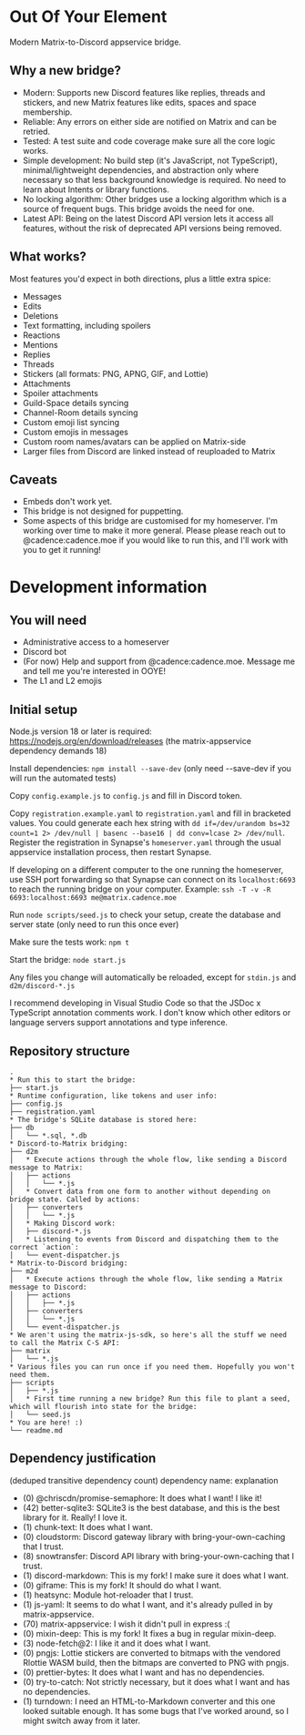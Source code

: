 # Out Of Your Element

Modern Matrix-to-Discord appservice bridge.

## Why a new bridge?

* Modern: Supports new Discord features like replies, threads and stickers, and new Matrix features like edits, spaces and space membership.
* Reliable: Any errors on either side are notified on Matrix and can be retried.
* Tested: A test suite and code coverage make sure all the core logic works.
* Simple development: No build step (it's JavaScript, not TypeScript), minimal/lightweight dependencies, and abstraction only where necessary so that less background knowledge is required. No need to learn about Intents or library functions.
* No locking algorithm: Other bridges use a locking algorithm which is a source of frequent bugs. This bridge avoids the need for one.
* Latest API: Being on the latest Discord API version lets it access all features, without the risk of deprecated API versions being removed.

## What works?

Most features you'd expect in both directions, plus a little extra spice:

* Messages
* Edits
* Deletions
* Text formatting, including spoilers
* Reactions
* Mentions
* Replies
* Threads
* Stickers (all formats: PNG, APNG, GIF, and Lottie)
* Attachments
* Spoiler attachments
* Guild-Space details syncing
* Channel-Room details syncing
* Custom emoji list syncing
* Custom emojis in messages
* Custom room names/avatars can be applied on Matrix-side
* Larger files from Discord are linked instead of reuploaded to Matrix

## Caveats

* Embeds don't work yet.
* This bridge is not designed for puppetting.
* Some aspects of this bridge are customised for my homeserver. I'm working over time to make it more general. Please please reach out to @cadence:cadence.moe if you would like to run this, and I'll work with you to get it running!

# Development information

## You will need

* Administrative access to a homeserver
* Discord bot
* (For now) Help and support from @cadence:cadence.moe. Message me and tell me you're interested in OOYE!
* The L1 and L2 emojis

## Initial setup

Node.js version 18 or later is required: https://nodejs.org/en/download/releases (the matrix-appservice dependency demands 18)

Install dependencies: `npm install --save-dev` (only need --save-dev if you will run the automated tests)

Copy `config.example.js` to `config.js` and fill in Discord token.

Copy `registration.example.yaml` to `registration.yaml` and fill in bracketed values. You could generate each hex string with `dd if=/dev/urandom bs=32 count=1 2> /dev/null | basenc --base16 | dd conv=lcase 2> /dev/null`. Register the registration in Synapse's `homeserver.yaml` through the usual appservice installation process, then restart Synapse.

If developing on a different computer to the one running the homeserver, use SSH port forwarding so that Synapse can connect on its `localhost:6693` to reach the running bridge on your computer. Example: `ssh -T -v -R 6693:localhost:6693 me@matrix.cadence.moe`

Run `node scripts/seed.js` to check your setup, create the database and server state (only need to run this once ever)

Make sure the tests work: `npm t`

Start the bridge: `node start.js`

Any files you change will automatically be reloaded, except for `stdin.js` and `d2m/discord-*.js`

I recommend developing in Visual Studio Code so that the JSDoc x TypeScript annotation comments work. I don't know which other editors or language servers support annotations and type inference.

## Repository structure

    .
    * Run this to start the bridge:
    ├── start.js
    * Runtime configuration, like tokens and user info:
    ├── config.js
    ├── registration.yaml
    * The bridge's SQLite database is stored here:
    ├── db
    │   └── *.sql, *.db
    * Discord-to-Matrix bridging:
    ├── d2m
    │   * Execute actions through the whole flow, like sending a Discord message to Matrix:
    │   ├── actions
    │   │   └── *.js
    │   * Convert data from one form to another without depending on bridge state. Called by actions:
    │   ├── converters
    │   │   └── *.js
    │   * Making Discord work:
    │   ├── discord-*.js
    │   * Listening to events from Discord and dispatching them to the correct `action`:
    │   └── event-dispatcher.js
    * Matrix-to-Discord bridging:
    ├── m2d
    │   * Execute actions through the whole flow, like sending a Matrix message to Discord:
    │   ├── actions
    │   │   ├── *.js
    │   ├── converters
    │   │   └── *.js
    │   └── event-dispatcher.js
    * We aren't using the matrix-js-sdk, so here's all the stuff we need to call the Matrix C-S API:
    ├── matrix
    │   └── *.js
    * Various files you can run once if you need them. Hopefully you won't need them.
    ├── scripts
    │   ├── *.js
    │   * First time running a new bridge? Run this file to plant a seed, which will flourish into state for the bridge:
    │   └── seed.js
    * You are here! :)
    └── readme.md

## Dependency justification

(deduped transitive dependency count) dependency name: explanation

* (0) @chriscdn/promise-semaphore: It does what I want! I like it!
* (42) better-sqlite3: SQLite3 is the best database, and this is the best library for it. Really! I love it.
* (1) chunk-text: It does what I want.
* (0) cloudstorm: Discord gateway library with bring-your-own-caching that I trust.
* (8) snowtransfer: Discord API library with bring-your-own-caching that I trust.
* (1) discord-markdown: This is my fork! I make sure it does what I want.
* (0) giframe: This is my fork! It should do what I want.
* (1) heatsync: Module hot-reloader that I trust.
* (1) js-yaml: It seems to do what I want, and it's already pulled in by matrix-appservice.
* (70) matrix-appservice: I wish it didn't pull in express :(
* (0) mixin-deep: This is my fork! It fixes a bug in regular mixin-deep.
* (3) node-fetch@2: I like it and it does what I want.
* (0) pngjs: Lottie stickers are converted to bitmaps with the vendored Rlottie WASM build, then the bitmaps are converted to PNG with pngjs.
* (0) prettier-bytes: It does what I want and has no dependencies.
* (0) try-to-catch: Not strictly necessary, but it does what I want and has no dependencies.
* (1) turndown: I need an HTML-to-Markdown converter and this one looked suitable enough. It has some bugs that I've worked around, so I might switch away from it later.
